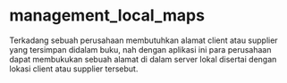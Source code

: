 # management_local_maps
Terkadang sebuah perusahaan membutuhkan alamat client atau supplier yang tersimpan didalam buku, nah dengan aplikasi ini para perusahaan dapat membukukan sebuah alamat di dalam server lokal disertai dengan lokasi client atau supplier tersebut.
